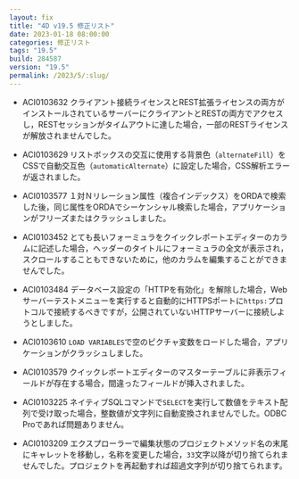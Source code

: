 ```yaml
---
layout: fix
title: "4D v19.5 修正リスト"
date: 2023-01-18 08:00:00
categories: 修正リスト
tags: "19.5" 
build: 284587
version: "19.5" 
permalink: /2023/5/:slug/
---
```


* ACI0103632 クライアント接続ライセンスとREST拡張ライセンスの両方がインストールされているサーバーにクライアントとRESTの両方でアクセスし，RESTセッションがタイムアウトに達した場合，一部のRESTライセンスが解放されませんでした。

* ACI0103629 リストボックスの交互に使用する背景色（`alternateFill`）をCSSで自動交互色（`automaticAlternate`）に設定した場合，CSS解析エラーが返されました。

* ACI0103577 １対Ｎリレーション属性（複合インデックス）をORDAで検索した後，同じ属性をORDAでシーケンシャル検索した場合，アプリケーションがフリーズまたはクラッシュしました。

* ACI0103452 とても長いフォーミュラをクイックレポートエディターのカラムに記述した場合，ヘッダーのタイトルにフォーミュラの全文が表示され，スクロールすることもできないために，他のカラムを編集することができませんでした。
 
* ACI0103484 データベース設定の「HTTPを有効化」を解除した場合，Webサーバーテストメニューを実行すると自動的にHTTPSポートに`https:`プロトコルで接続するべきですが，公開されていないHTTPサーバーに接続しようとしました。

* ACI0103610 `LOAD VARIABLES`で空のピクチャ変数をロードした場合，アプリケーションがクラッシュしました。
 
* ACI0103579 クイックレポートエディターのマスターテーブルに非表示フィールドが存在する場合，間違ったフィールドが挿入されました。

* ACI0103225 ネイティブSQLコマンドで`SELECT`を実行して数値をテキスト配列で受け取った場合，整数値が文字列に自動変換されませんでした。ODBC Proであれば問題ありません。
 
* ACI0103209 エクスプローラーで編集状態のプロジェクトメソッド名の末尾にキャレットを移動し，名称を変更した場合，`33`文字以降が切り捨てられませんでした。プロジェクトを再起動すれば超過文字列が切り捨てられます。
